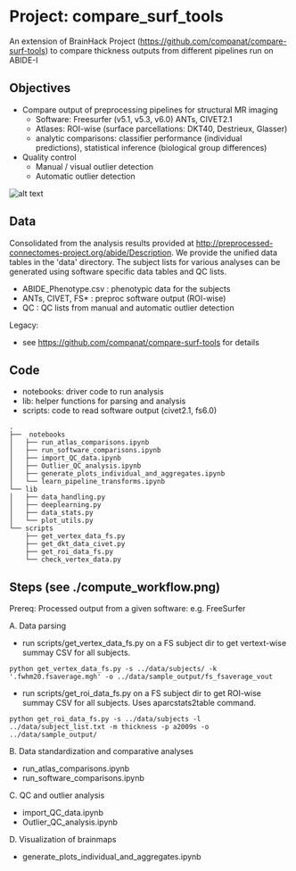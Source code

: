# Project: compare_surf_tools
An extension of BrainHack Project (https://github.com/companat/compare-surf-tools) to compare thickness outputs from different pipelines run on ABIDE-I

## Objectives
- Compare output of preprocessing pipelines for structural MR imaging 
  - Software: Freesurfer (v5.1, v5.3, v6.0) ANTs, CIVET2.1
  - Atlases: ROI-wise (surface parcellations: DKT40, Destrieux, Glasser)
  - analytic comparisons: classifier performance (individual predictions), statistical inference (biological group differences)  
- Quality control
  - Manual / visual outlier detection
  - Automatic outlier detection 
    
![alt text](https://github.com/neurodatascience/compare-surf-tools/blob/master/preproc_pipeline_tree.jpg)


## Data
Consolidated from the analysis results provided at http://preprocessed-connectomes-project.org/abide/Description. We provide the unified data tables in the 'data' directory. The subject lists for various analyses can be generated using software specific data tables and QC lists.

* ABIDE_Phenotype.csv             : phenotypic data for the subjects
* ANTs, CIVET, FS*                : preproc software output (ROI-wise) 
* QC                              : QC lists from manual and automatic outlier detection

Legacy: 
- see https://github.com/companat/compare-surf-tools for details

## Code
* notebooks: driver code to run analysis 
* lib: helper functions for parsing and analysis
* scripts: code to read software output (civet2.1, fs6.0) 
```
.
├──  notebooks           
│   ├── run_atlas_comparisons.ipynb
│   ├── run_software_comparisons.ipynb
│   ├── import_QC_data.ipynb
│   ├── Outlier_QC_analysis.ipynb
│   ├── generate_plots_individual_and_aggregates.ipynb
│   └── learn_pipeline_transforms.ipynb 
└── lib
│   ├── data_handling.py
│   ├── deeplearning.py
│   ├── data_stats.py
│   └── plot_utils.py
└── scripts
    ├── get_vertex_data_fs.py
    ├── get_dkt_data_civet.py
    ├── get_roi_data_fs.py
    └── check_vertex_data.py
```


## Steps (see ./compute_workflow.png) 
Prereq: Processed output from a given software: e.g. FreeSurfer

A. Data parsing

- run scripts/get_vertex_data_fs.py on a FS subject dir to get vertext-wise summay CSV for all subjects.
```
python get_vertex_data_fs.py -s ../data/subjects/ -k '.fwhm20.fsaverage.mgh' -o ../data/sample_output/fs_fsaverage_vout
```

- run scripts/get_roi_data_fs.py on a FS subject dir to get ROI-wise summay CSV for all subjects. Uses aparcstats2table command. 
```
python get_roi_data_fs.py -s ../data/subjects -l ../data/subject_list.txt -m thickness -p a2009s -o ../data/sample_output/
```

B. Data standardization and comparative analyses
 - run_atlas_comparisons.ipynb
 - run_software_comparisons.ipynb
 
C. QC and outlier analysis
 - import_QC_data.ipynb
 - Outlier_QC_analysis.ipynb
 
D. Visualization of brainmaps
 - generate_plots_individual_and_aggregates.ipynb
